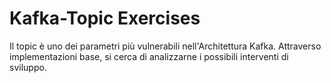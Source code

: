 # Kafka-Topic Exercises

Il topic è uno dei parametri più vulnerabili nell'Architettura Kafka.
Attraverso implementazioni base, si cerca di analizzarne i possibili interventi di sviluppo.
